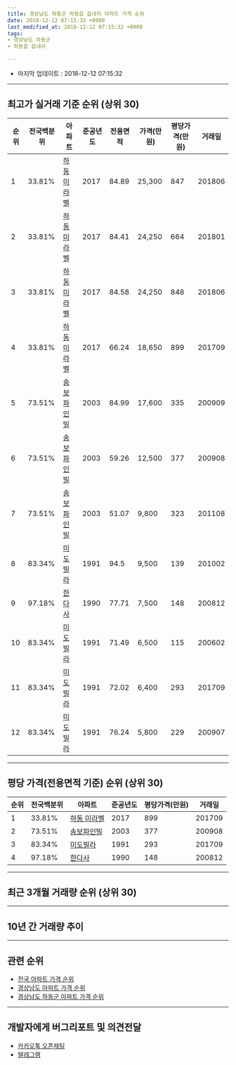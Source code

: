 ```yaml
---
title: 경상남도 하동군 하동읍 읍내리 아파트 가격 순위
date: 2018-12-12 07:15:32 +0900
last_modified_at: 2018-12-12 07:15:32 +0900
tags:
- 경상남도 하동군
- 하동읍 읍내리

---
```


* 마지막 업데이트 : 2018-12-12 07:15:32

---

## 최고가 실거래 기준 순위 (상위 30)


|순위|전국백분위|아파트|준공년도|전용면적|가격(만원)|평당가격(만원)|거래일|
|---|---|---|---|---|---|---|---|
|1|33.81%|[하동 미라벨](https://search.naver.com/search.naver?query=%EA%B2%BD%EC%83%81%EB%82%A8%EB%8F%84+%ED%95%98%EB%8F%99%EA%B5%B0+%ED%95%98%EB%8F%99%EC%9D%8D+%EC%9D%8D%EB%82%B4%EB%A6%AC+%ED%95%98%EB%8F%99+%EB%AF%B8%EB%9D%BC%EB%B2%A8)|2017|84.89|25,300|847|201806|
|2|33.81%|[하동 미라벨](https://search.naver.com/search.naver?query=%EA%B2%BD%EC%83%81%EB%82%A8%EB%8F%84+%ED%95%98%EB%8F%99%EA%B5%B0+%ED%95%98%EB%8F%99%EC%9D%8D+%EC%9D%8D%EB%82%B4%EB%A6%AC+%ED%95%98%EB%8F%99+%EB%AF%B8%EB%9D%BC%EB%B2%A8)|2017|84.41|24,250|664|201801|
|3|33.81%|[하동 미라벨](https://search.naver.com/search.naver?query=%EA%B2%BD%EC%83%81%EB%82%A8%EB%8F%84+%ED%95%98%EB%8F%99%EA%B5%B0+%ED%95%98%EB%8F%99%EC%9D%8D+%EC%9D%8D%EB%82%B4%EB%A6%AC+%ED%95%98%EB%8F%99+%EB%AF%B8%EB%9D%BC%EB%B2%A8)|2017|84.58|24,250|848|201806|
|4|33.81%|[하동 미라벨](https://search.naver.com/search.naver?query=%EA%B2%BD%EC%83%81%EB%82%A8%EB%8F%84+%ED%95%98%EB%8F%99%EA%B5%B0+%ED%95%98%EB%8F%99%EC%9D%8D+%EC%9D%8D%EB%82%B4%EB%A6%AC+%ED%95%98%EB%8F%99+%EB%AF%B8%EB%9D%BC%EB%B2%A8)|2017|66.24|18,650|899|201709|
|5|73.51%|[송보파인빌](https://search.naver.com/search.naver?query=%EA%B2%BD%EC%83%81%EB%82%A8%EB%8F%84+%ED%95%98%EB%8F%99%EA%B5%B0+%ED%95%98%EB%8F%99%EC%9D%8D+%EC%9D%8D%EB%82%B4%EB%A6%AC+%EC%86%A1%EB%B3%B4%ED%8C%8C%EC%9D%B8%EB%B9%8C)|2003|84.99|17,600|335|200909|
|6|73.51%|[송보파인빌](https://search.naver.com/search.naver?query=%EA%B2%BD%EC%83%81%EB%82%A8%EB%8F%84+%ED%95%98%EB%8F%99%EA%B5%B0+%ED%95%98%EB%8F%99%EC%9D%8D+%EC%9D%8D%EB%82%B4%EB%A6%AC+%EC%86%A1%EB%B3%B4%ED%8C%8C%EC%9D%B8%EB%B9%8C)|2003|59.26|12,500|377|200908|
|7|73.51%|[송보파인빌](https://search.naver.com/search.naver?query=%EA%B2%BD%EC%83%81%EB%82%A8%EB%8F%84+%ED%95%98%EB%8F%99%EA%B5%B0+%ED%95%98%EB%8F%99%EC%9D%8D+%EC%9D%8D%EB%82%B4%EB%A6%AC+%EC%86%A1%EB%B3%B4%ED%8C%8C%EC%9D%B8%EB%B9%8C)|2003|51.07|9,800|323|201108|
|8|83.34%|[미도빌라](https://search.naver.com/search.naver?query=%EA%B2%BD%EC%83%81%EB%82%A8%EB%8F%84+%ED%95%98%EB%8F%99%EA%B5%B0+%ED%95%98%EB%8F%99%EC%9D%8D+%EC%9D%8D%EB%82%B4%EB%A6%AC+%EB%AF%B8%EB%8F%84%EB%B9%8C%EB%9D%BC)|1991|94.5|9,500|139|201002|
|9|97.18%|[한다사](https://search.naver.com/search.naver?query=%EA%B2%BD%EC%83%81%EB%82%A8%EB%8F%84+%ED%95%98%EB%8F%99%EA%B5%B0+%ED%95%98%EB%8F%99%EC%9D%8D+%EC%9D%8D%EB%82%B4%EB%A6%AC+%ED%95%9C%EB%8B%A4%EC%82%AC)|1990|77.71|7,500|148|200812|
|10|83.34%|[미도빌라](https://search.naver.com/search.naver?query=%EA%B2%BD%EC%83%81%EB%82%A8%EB%8F%84+%ED%95%98%EB%8F%99%EA%B5%B0+%ED%95%98%EB%8F%99%EC%9D%8D+%EC%9D%8D%EB%82%B4%EB%A6%AC+%EB%AF%B8%EB%8F%84%EB%B9%8C%EB%9D%BC)|1991|71.49|6,500|115|200602|
|11|83.34%|[미도빌라](https://search.naver.com/search.naver?query=%EA%B2%BD%EC%83%81%EB%82%A8%EB%8F%84+%ED%95%98%EB%8F%99%EA%B5%B0+%ED%95%98%EB%8F%99%EC%9D%8D+%EC%9D%8D%EB%82%B4%EB%A6%AC+%EB%AF%B8%EB%8F%84%EB%B9%8C%EB%9D%BC)|1991|72.02|6,400|293|201709|
|12|83.34%|[미도빌라](https://search.naver.com/search.naver?query=%EA%B2%BD%EC%83%81%EB%82%A8%EB%8F%84+%ED%95%98%EB%8F%99%EA%B5%B0+%ED%95%98%EB%8F%99%EC%9D%8D+%EC%9D%8D%EB%82%B4%EB%A6%AC+%EB%AF%B8%EB%8F%84%EB%B9%8C%EB%9D%BC)|1991|76.24|5,800|229|200907|


---

## 평당 가격(전용면적 기준) 순위 (상위 30)


|순위|전국백분위|아파트|준공년도|평당가격(만원)|거래일|
|---|---|---|---|---|---|
|1|33.81%|[하동 미라벨](https://search.naver.com/search.naver?query=%EA%B2%BD%EC%83%81%EB%82%A8%EB%8F%84+%ED%95%98%EB%8F%99%EA%B5%B0+%ED%95%98%EB%8F%99%EC%9D%8D+%EC%9D%8D%EB%82%B4%EB%A6%AC+%ED%95%98%EB%8F%99+%EB%AF%B8%EB%9D%BC%EB%B2%A8)|2017|899|201709|
|2|73.51%|[송보파인빌](https://search.naver.com/search.naver?query=%EA%B2%BD%EC%83%81%EB%82%A8%EB%8F%84+%ED%95%98%EB%8F%99%EA%B5%B0+%ED%95%98%EB%8F%99%EC%9D%8D+%EC%9D%8D%EB%82%B4%EB%A6%AC+%EC%86%A1%EB%B3%B4%ED%8C%8C%EC%9D%B8%EB%B9%8C)|2003|377|200908|
|3|83.34%|[미도빌라](https://search.naver.com/search.naver?query=%EA%B2%BD%EC%83%81%EB%82%A8%EB%8F%84+%ED%95%98%EB%8F%99%EA%B5%B0+%ED%95%98%EB%8F%99%EC%9D%8D+%EC%9D%8D%EB%82%B4%EB%A6%AC+%EB%AF%B8%EB%8F%84%EB%B9%8C%EB%9D%BC)|1991|293|201709|
|4|97.18%|[한다사](https://search.naver.com/search.naver?query=%EA%B2%BD%EC%83%81%EB%82%A8%EB%8F%84+%ED%95%98%EB%8F%99%EA%B5%B0+%ED%95%98%EB%8F%99%EC%9D%8D+%EC%9D%8D%EB%82%B4%EB%A6%AC+%ED%95%9C%EB%8B%A4%EC%82%AC)|1990|148|200812|


---

## 최근 3개월 거래량 순위 (상위 30)


<div style="width:100%;">
    <canvas id="deal_count_ranking" height="250"></canvas>
</div>


<script>
new Chart(document.getElementById("deal_count_ranking"), {
    type: 'horizontalBar',
    data: {
        labels: ['송보파인빌', '미도빌라'],
        datasets: [{
            label: '실거래 수',
            data: [2, 1],
            borderColor: "rgba(255, 0, 128, 1)",
            backgroundColor: "rgba(255, 0, 128, 0.5)",
            fill: false,
        }]
    },
    options: {
        responsive: true,
        title: {
            display: true,
            text: '최근 3개월 거래량 순위'
        },
        tooltips: {
            mode: 'index',
            intersect: false,
            callbacks: {
                title: function(tooltipItems, data) {
                    return "실거래 수:";
                },
                label: function(tooltipItem, data) {
                    return data.labels[tooltipItem.index] + ": " + tooltipItem.xLabel;
                }
            }
        },
        hover: {
            mode: 'nearest',
            intersect: true
        },
        scales: {
            xAxes: [{
                display: true,
                scaleLabel: {
                    display: true,
                    labelString: '실거래 수'
                },
                ticks: {
                    suggestedMin: 0,
                }
            }],
            yAxes: [{
                display: true,
                ticks: {
                    autoSkip: false,
                    callback: function(value, index, values) {
                        if (value.length > 15)
                            return value.substr(0, 13) + "...";
                        else
                            return value;
                    }
                },
                scaleLabel: {
                    display: false,
                }
            }]
        }
    }
});

</script>


---

## 10년 간 거래량 추이


<div style="width:100%;">
    <canvas id="deal_progress" height="250"></canvas>
</div>

<script>
new Chart(document.getElementById("deal_progress"), {
    type: 'line',
    data: {
        labels: ['200812','200901','200902','200903','200904','200905','200906','200907','200908','200909','200910','200911','200912','201001','201002','201003','201004','201005','201006','201007','201008','201009','201010','201011','201012','201101','201102','201103','201104','201105','201106','201107','201108','201109','201110','201111','201112','201201','201202','201203','201204','201205','201206','201207','201208','201209','201210','201211','201212','201301','201302','201303','201304','201305','201306','201307','201308','201309','201310','201311','201312','201401','201402','201403','201404','201405','201406','201407','201408','201409','201410','201411','201412','201501','201502','201503','201504','201505','201506','201507','201508','201509','201510','201511','201512','201601','201602','201603','201604','201605','201606','201607','201608','201609','201610','201611','201612','201701','201702','201703','201704','201705','201706','201707','201708','201709','201710','201711','201712','201801','201802','201803','201804','201805','201806','201807','201808','201809','201810','201811','201812'],
        datasets: [{
            label: '실거래 수',
            pointRadius: 1,
            data: [1, 1, 0, 0, 0, 1, 0, 10, 9, 15, 2, 2, 2, 3, 3, 0, 0, 1, 0, 1, 3, 0, 1, 0, 4, 3, 1, 0, 4, 1, 0, 0, 2, 0, 1, 0, 0, 1, 3, 2, 1, 1, 0, 0, 1, 0, 3, 0, 0, 1, 0, 2, 1, 2, 0, 1, 1, 0, 0, 2, 1, 2, 1, 3, 3, 1, 2, 2, 0, 2, 1, 0, 0, 0, 3, 1, 0, 2, 1, 1, 2, 0, 1, 1, 1, 0, 0, 2, 1, 0, 0, 0, 1, 2, 0, 0, 2, 0, 2, 0, 0, 2, 1, 0, 25, 9, 2, 1, 3, 5, 1, 9, 2, 2, 5, 5, 2, 0, 2, 1, 0],
            borderColor: "rgba(255, 201, 14, 1)",
            backgroundColor: "rgba(255, 201, 14, 0.5)",
            fill: true,
        }]
    },
    options: {
        responsive: true,
        title: {
            display: true,
            text: '10년간 거래량 추이'
        },
        tooltips: {
            mode: 'index',
            intersect: false,
        },
        hover: {
            mode: 'nearest',
            intersect: true
        },
        scales: {
            xAxes: [{
                display: true,
                scaleLabel: {
                    display: true,
                    labelString: '년/월'
                }
            }],
            yAxes: [{
                display: true,
                ticks: {
                    suggestedMin: 0,
                },
                scaleLabel: {
                    display: true,
                    labelString: '실거래 수'
                }
            }]
        }
    }
});

</script>


---

## 관련 순위

- [전국 아파트 가격 순위](https://inasie.github.io/apt-ranking/전국)
- [경상남도 아파트 가격 순위](https://inasie.github.io/apt-ranking/경상남도)
- [경상남도 하동군 아파트 가격 순위](https://inasie.github.io/apt-ranking/경상남도-하동군)


---

## 개발자에게 버그리포트 및 의견전달

- [카카오톡 오픈채팅](https://open.kakao.com/o/gLJUAP4)
- [텔레그램](https://t.me/inasie)

